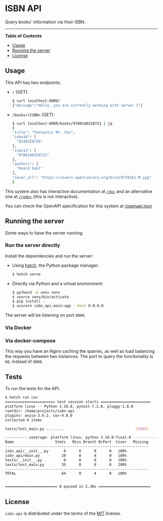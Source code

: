 # ISBN API

Query books' information via their ISBN.

-----

**Table of Contents**

- [Usage](#usage)
- [Running the server](#running-the-server)
- [License](#license)

## Usage

This API has two endpoints:

- `/` (GET):
  ```bash
  $ curl localhost:8000/
  {"message":"Hello, you are currently working with server 1"}
  ```
- `/books/<ISBN>` (GET):
  ```bash
  $ curl localhost:8000/books/9780140328721 | jq
  {
  "title": "Fantastic Mr. Fox",
  "isbn10": [
    "0140328726"
  ],
  "isbn13": [
    "9780140328721"
  ],
  "authors": [
    "Roald Dahl"
  ],
  "cover_url": "https://covers.openlibrary.org/b/id/8739161-M.jpg"
  }
  ```

This system also has interactive documentation at
[`/doc`](http://localhost:8000/doc) and an alternative one at
[`/redoc`](http://localhost:8000/doc) (this is not interactive).

You can check the OpenAPI specification for this system at
[/openapi.json](http://localhost:8000/openapi.json)

## Running the server

Some ways to have the server running:

### Run the server directly

Install the dependencies and run the server:

- Using [hatch](https://hatch.pypa.io/), the Python package manager:
  ```bash
  $ hatch serve
  ```
- Directly via Python and a virtual environment:
  ```bash
  $ python3 -m venv venv
  $ source venv/bin/activate
  $ pip install .
  $ uvicorn isbn_api.main:app --host 0.0.0.0
  ```

The server will be listening on port `8000`.

### Via Docker

### Via docker-compose

This way you have an Nginx caching the queries, as well as load balancing the
requests between two instances. The port to query the functionality is `80`,
instead of `8000`.

## Tests

To run the tests for the API:

```bash
$ hatch run cov
======================= test session starts =======================
platform linux -- Python 3.10.8, pytest-7.2.0, pluggy-1.0.0
rootdir: /home/projects/isbn-api
plugins: anyio-3.6.2, cov-4.0.0
collected 8 items

tests/test_main.py ........                                 [100%]

---------- coverage: platform linux, python 3.10.8-final-0 -----------
Name                   Stmts   Miss Branch BrPart  Cover   Missing
------------------------------------------------------------------
isbn_api/__init__.py       0      0      0      0   100%
isbn_api/main.py          29      0      4      0   100%
tests/__init__.py          0      0      0      0   100%
tests/test_main.py        35      0      0      0   100%
------------------------------------------------------------------
TOTAL                     64      0      4      0   100%


======================== 8 passed in 2.30s ========================
```

## License

`isbn-api` is distributed under the terms of the
[MIT](https://spdx.org/licenses/MIT.html) license.

